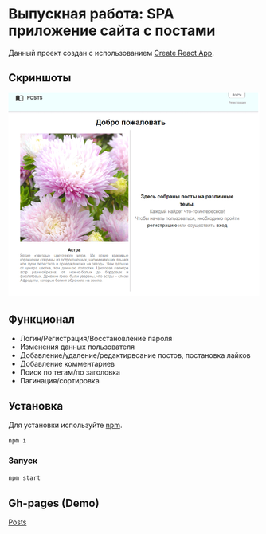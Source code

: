 # Выпускная работа: SPA приложение сайта с постами

Данный проект создан с использованием [Create React App](https://github.com/facebook/create-react-app).

## Скриншоты
![Screenshots](/public/gif-screen.gif) 

## Функционал

* Логин/Регистрация/Восстановление пароля
* Изменения данных пользователя
* Добавление/удаление/редактирвоание постов, постановка лайков
* Добавление комментариев
* Поиск по тегам/по заголовка
* Пагинация/сортировка


## Установка

Для установки используйте [npm](https://www.npmjs.com/).

```bashCancel changes
npm i
```

### Запуск

```bash
npm start
```

## Gh-pages (Demo)

[Posts](https://qwaniii.github.io/fo_homework4_post4/)

